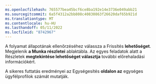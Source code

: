 ```yaml
---
ms.openlocfilehash: 765577bea45bcf6ce8ba192e14e3736e049abb21
ms.sourcegitcommit: 6a5f4312a2bb808c40830863f26620daf65b921d
ms.translationtype: MT
ms.contentlocale: hu-HU
ms.lasthandoff: 05/11/2022
ms.locfileid: "8742967"
---
```

A folyamat állapotának ellenőrzéséhez válassza a Frissítés **lehetőséget**. Megjelenik **a Munka részletei** ablaktábla. Az egyes feladatok alatt a Részletek **megtekintése lehetőséget választja** további előrehaladási információkért.

A sikeres futtatás eredményei az Egységesítés **oldalon az** egységes ügyfélprofilok számát mutatják.
